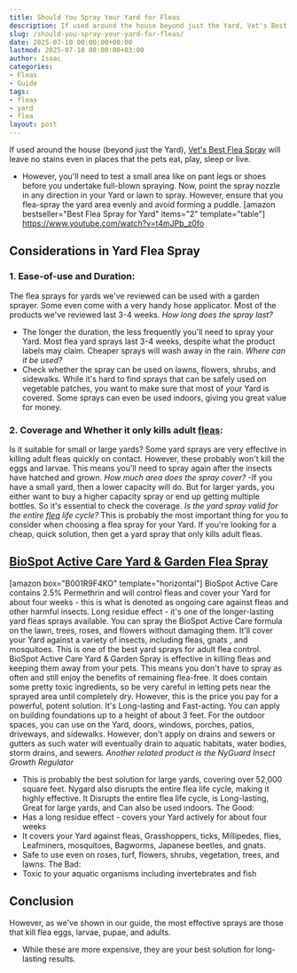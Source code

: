 ```yaml
---
title: Should You Spray Your Yard for Fleas
description: If used around the house beyond just the Yard, Vet's Best Flea Spray will leave no stains even in places that the pets eat, play, sleep or live. - However,...
slug: /should-you-spray-your-yard-for-fleas/
date: 2025-07-10 00:00:00+00:00
lastmod: 2025-07-10 00:00:00+03:00
author: Isaac
categories:
- Fleas
- Guide
tags:
- fleas
- yard
- flea
layout: post
---
```

If used around the house (beyond just the Yard),
[Vet's Best Flea Spray](https://pestpolicy.com/best-flea-spray-for-yard/)
will leave no stains even in places that the pets eat, play, sleep or live.
- However, you'll need to test a small area like on pant legs or shoes before you undertake full-blown spraying.
Now, point the spray nozzle in any direction in your Yard or lawn to spray. However, ensure that you flea-spray the yard area evenly and avoid forming a puddle.
[amazon bestseller="Best Flea Spray for Yard" items="2" template="table"]
https://www.youtube.com/watch?v=t4mJPb_z0fo
## Considerations in Yard Flea Spray
### 1. Ease-of-use and Duration:
The flea sprays for yards we've reviewed can be used with a garden sprayer. Some even come with a very handy hose applicator. Most of the products we've reviewed last 3-4 weeks.
*How long does the spray last?*
- The longer the duration, the less frequently you'll need to spray your Yard. Most flea yard sprays last 3-4 weeks, despite what the product labels may claim. Cheaper sprays will wash away in the rain.
*Where can it be used?*
- Check whether the spray can be used on lawns, flowers, shrubs, and sidewalks. While it's hard to find sprays that can be safely used on vegetable patches, you want to make sure that most of your Yard is covered. Some sprays can even be used indoors, giving you great value for money.
### 2. Coverage and Whether it only kills adult [fleas](https://pestpolicy.com/how-to-treat-fleas-in-the-yard/):
Is it suitable for small or large yards? Some yard sprays are very effective in killing adult fleas quickly on contact. However, these probably won't kill the eggs and larvae. This means you'll need to spray again after the insects have hatched and grown.
*How much area does the spray cover?*
-If you have a small yard, then a lower capacity will do. But for larger yards, you either want to buy a higher capacity spray or end up getting multiple bottles. So it's essential to check the coverage.
*Is the yard spray valid for the entire [flea](https://pestpolicy.com/at-what-temperature-do-fleas-die/) life cycle?*
This is probably the most important thing for you to consider when choosing a flea spray for your Yard. If you're looking for a cheap, quick solution, then get a yard spray that only kills adult fleas.
## [BioSpot Active Care Yard & Garden Flea Spray](https://www.amazon.com/dp/B001R9F4KO/?tag=p-policy-20)
[amazon box="B001R9F4KO" template="horizontal"]
BioSpot Active Care contains 2.5% Permethrin and will control fleas and cover your Yard for about four weeks - this is what is denoted as ongoing care against fleas and other harmful insects.
Long residue effect - it's one of the longer-lasting yard fleas sprays available.
You can spray the BioSpot Active Care formula on the lawn, trees, roses, and flowers without damaging them. It'll cover your Yard against a variety of insects, including fleas,
gnats
, and mosquitoes.
This is one of the best yard sprays for adult flea control. BioSpot Active Care Yard & Garden Spray is effective in killing fleas and keeping them away from your pets.
This means you don't have to spray as often and still enjoy the benefits of remaining flea-free.
It does contain some pretty toxic ingredients, so be very careful in letting pets near the sprayed area until completely dry. However, this is the price you pay for a powerful, potent solution. It's Long-lasting and Fast-acting.
You can apply on building foundations up to a height of about 3 feet. For the outdoor spaces, you can use on the Yard, doors, windows, porches, patios, driveways, and sidewalks.
However, don't apply on drains and sewers or gutters as such water will eventually drain to aquatic habitats, water bodies, storm drains, and sewers.
*Another related product is the NyGuard Insect Growth Regulator*
- This is probably the best solution for large yards, covering over 52,000 square feet.
Nygard also disrupts the entire flea life cycle, making it highly effective. It Disrupts the entire flea life cycle, is Long-lasting, Great for large yards, and Can also be used indoors.
The Good:
- Has a long residue effect - covers your Yard actively for about four weeks
- It covers your Yard against fleas, Grasshoppers, ticks, Millipedes, flies, Leafminers, mosquitoes, Bagworms, Japanese beetles, and gnats.
- Safe to use even on roses, turf, flowers, shrubs, vegetation, trees, and lawns.
The Bad:
- Toxic to your aquatic organisms including invertebrates and fish
## Conclusion
However, as we've shown in our guide, the most effective sprays are those that kill flea eggs, larvae, pupae, and adults.
- While these are more expensive, they are your best solution for long-lasting results.